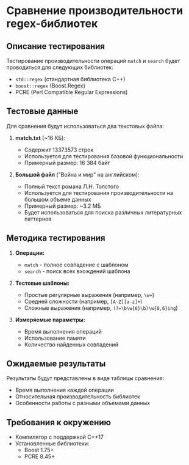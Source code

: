 # Сравнение производительности regex-библиотек

## Описание тестирования

Тестирование производительности операций `match` и `search` будет проводиться для следующих библиотек:
- `std::regex` (стандартная библиотека C++)
- `boost::regex` (Boost.Regex)
- PCRE (Perl Compatible Regular Expressions)

## Тестовые данные

Для сравнения будут использоваться два текстовых файла:

1. **match.txt** (~16 КБ):
   - Содержит 13373573 строк
   - Используется для тестирования базовой функциональности
   - Примерный размер: 16 384 байт

2. **Большой файл** ("Война и мир" на английском):
   - Полный текст романа Л.Н. Толстого
   - Используется для тестирования производительности на большом объеме данных
   - Примерный размер: ~3.2 МБ
   - Будет использоваться для поиска различных литературных паттернов

## Методика тестирования

1. **Операции:**
   - `match` - полное совпадение с шаблоном
   - `search` - поиск всех вхождений шаблона

2. **Тестовые шаблоны:**
   - Простые регулярные выражения (например, `\w+`)
   - Средней сложности (например, `[A-Z][a-z]+`)
   - Сложные выражения (например, `(?=\b\w{6}\b)\w{0,6}ing`)

3. **Измеряемые параметры:**
   - Время выполнения операций
   - Использование памяти
   - Количество найденных совпадений

## Ожидаемые результаты

Результаты будут представлены в виде таблицы сравнения:
- Время выполнения каждой операции
- Относительная производительность библиотек
- Особенности работы с разными объемами данных

## Требования к окружению

- Компилятор с поддержкой C++17
- Установленные библиотеки:
  - Boost 1.75+
  - PCRE 8.45+
